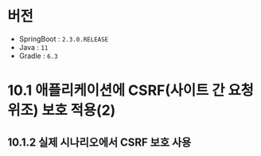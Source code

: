# 버전

- SpringBoot : `2.3.0.RELEASE`
- Java : `11`
- Gradle : `6.3`

# 10.1 애플리케이션에 CSRF(사이트 간 요청 위조) 보호 적용(2)
## 10.1.2 실제 시나리오에서 CSRF 보호 사용
